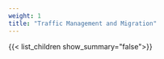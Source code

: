```yaml
---
weight: 1
title: "Traffic Management and Migration"
---
```


{{< list_children show_summary="false">}}
